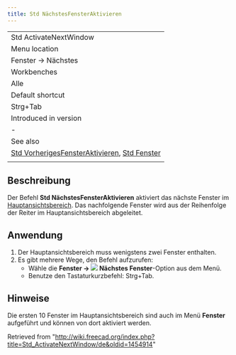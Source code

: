 ```yaml
---
title: Std NächstesFensterAktivieren
---
```


|                                                                                                                                            |
| ------------------------------------------------------------------------------------------------------------------------------------------ |
| Std ActivateNextWindow                                                                                                                     |
| Menu location                                                                                                                              |
| Fenster → Nächstes                                                                                                                         |
| Workbenches                                                                                                                                |
| Alle                                                                                                                                       |
| Default shortcut                                                                                                                           |
| Strg+Tab                                                                                                                                   |
| Introduced in version                                                                                                                      |
| -                                                                                                                                          |
| See also                                                                                                                                   |
| [Std VorherigesFensterAktivieren](/Std_ActivatePrevWindow/de "Std ActivatePrevWindow/de"), [Std Fenster](/Std_Windows/de "Std Windows/de") |
|                                                                                                                                            |

## Beschreibung

Der Befehl **Std NächstesFensterAktivieren** aktiviert das nächste Fenster im [Hauptansichtsbereich](/Main_view_area "Main view area"). Das nachfolgende Fenster wird aus der Reihenfolge der Reiter im Hauptansichtsbereich abgeleitet.

## Anwendung

1. Der Hauptansichtsbereich muss wenigstens zwei Fenster enthalten.
2. Es gibt mehrere Wege, den Befehl aufzurufen:
   - Wähle die **Fenster → ![](/images/Std_ActivateNextWindow.svg) Nächstes Fenster**-Option aus dem Menü.
   - Benutze den Tastaturkurzbefehl: Strg+Tab.

## Hinweise

Die ersten 10 Fenster im Hauptansichtsbereich sind auch im Menü **Fenster** aufgeführt und können von dort aktiviert werden.

Retrieved from "<http://wiki.freecad.org/index.php?title=Std_ActivateNextWindow/de&oldid=1454914>"
